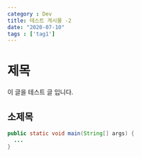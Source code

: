 ```yaml
---
category : Dev
title: 테스트 게시물 -2
date: "2020-07-10"
tags : ['tag1']
---
```


# 제목
이 글을 테스트 글 입니다.

## 소제목
```java
public static void main(String[] args) {
  ...
}
```